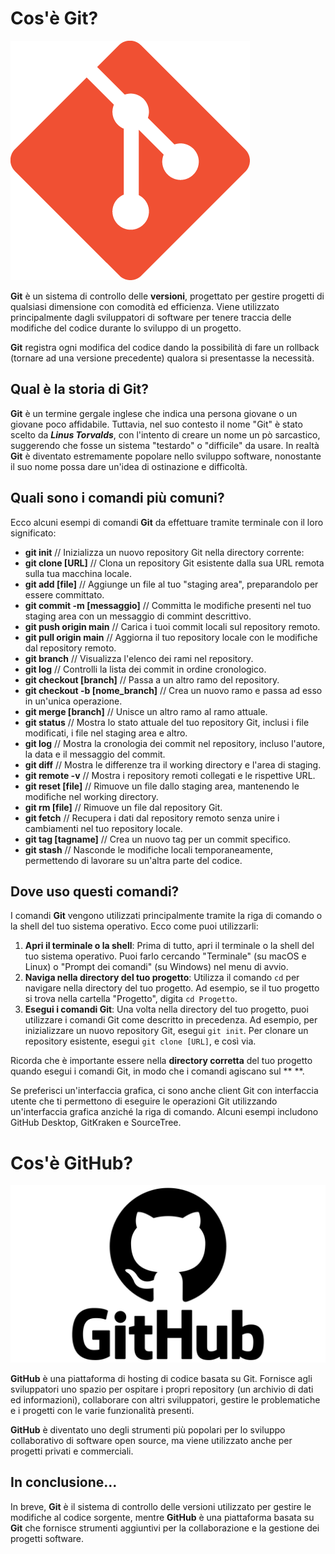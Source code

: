 ﻿# Cos'è Git?

![icona di git](./img/git-icon.png)

**Git** è un sistema di controllo delle **versioni**, progettato per gestire progetti di qualsiasi dimensione con comodità ed efficienza. Viene utilizzato principalmente dagli sviluppatori di software per tenere traccia delle modifiche del codice durante lo sviluppo di un progetto.

**Git** registra ogni modifica del codice dando la possibilità di fare un rollback (tornare ad una versione precedente) qualora si presentasse la necessità.

## Qual è la storia di Git?

**Git** è un termine gergale inglese che indica una persona giovane o un giovane poco affidabile. Tuttavia, nel suo contesto il nome "Git" è stato scelto da **_Linus Torvalds_**, con l'intento di creare un nome un pò sarcastico, suggerendo che fosse un sistema "testardo" o "difficile" da usare. In realtà **Git** è diventato estremamente popolare nello sviluppo software, nonostante il suo nome possa dare un'idea di ostinazione e difficoltà.

## Quali sono i comandi più comuni?

Ecco alcuni esempi di comandi **Git** da effettuare tramite terminale con il loro significato:

- **git init** // Inizializza un nuovo repository Git nella directory corrente:
- **git clone [URL]** // Clona un repository Git esistente dalla sua URL remota sulla tua macchina locale.
- **git add [file]** // Aggiunge un file al tuo "staging area", preparandolo per essere committato.
- **git commit -m [messaggio]** // Committa le modifiche presenti nel tuo staging area con un messaggio di commint descrittivo.
- **git push origin main** // Carica i tuoi commit locali sul repository remoto.
- **git pull origin main** // Aggiorna il tuo repository locale con le modifiche dal repository remoto.
- **git branch** // Visualizza l'elenco dei rami nel repository.
- **git log** // Controlli la lista dei commit in ordine cronologico.
- **git checkout [branch]** // Passa a un altro ramo del repository.
- **git checkout -b [nome_branch]** // Crea un nuovo ramo e passa ad esso in un'unica operazione.
- **git merge [branch]** // Unisce un altro ramo al ramo attuale.
- **git status** // Mostra lo stato attuale del tuo repository Git, inclusi i file modificati, i file nel staging area e altro.
- **git log** // Mostra la cronologia dei commit nel repository, incluso l'autore, la data e il messaggio del commit.
- **git diff** // Mostra le differenze tra il working directory e l'area di staging.
- **git remote -v** // Mostra i repository remoti collegati e le rispettive URL.
- **git reset [file]** // Rimuove un file dallo staging area, mantenendo le modifiche nel working directory.
- **git rm [file]** // Rimuove un file dal repository Git.
- **git fetch** // Recupera i dati dal repository remoto senza unire i cambiamenti nel tuo repository locale.
- **git tag [tagname]** // Crea un nuovo tag per un commit specifico.
- **git stash** // Nasconde le modifiche locali temporaneamente, permettendo di lavorare su un'altra parte del codice.

## Dove uso questi comandi?

I comandi **Git** vengono utilizzati principalmente tramite la riga di comando o la shell del tuo sistema operativo. Ecco come puoi utilizzarli:

1.  **Apri il terminale o la shell**: Prima di tutto, apri il terminale o la shell del tuo sistema operativo. Puoi farlo cercando "Terminale" (su macOS e Linux) o "Prompt dei comandi" (su Windows) nel menu di avvio.
2.  **Naviga nella directory del tuo progetto**: Utilizza il comando `cd` per navigare nella directory del tuo progetto. Ad esempio, se il tuo progetto si trova nella cartella "Progetto", digita `cd Progetto`.
3.  **Esegui i comandi Git**: Una volta nella directory del tuo progetto, puoi utilizzare i comandi Git come descritto in precedenza. Ad esempio, per inizializzare un nuovo repository Git, esegui `git init`. Per clonare un repository esistente, esegui `git clone [URL]`, e così via.

Ricorda che è importante essere nella **directory corretta** del tuo progetto quando esegui i comandi Git, in modo che i comandi agiscano sul \*\*
\*\*.

Se preferisci un'interfaccia grafica, ci sono anche client Git con interfaccia utente che ti permettono di eseguire le operazioni Git utilizzando un'interfaccia grafica anziché la riga di comando. Alcuni esempi includono GitHub Desktop, GitKraken e SourceTree.

# Cos'è GitHub?

![github icona](./img/github-icon.png)

**GitHub** è una piattaforma di hosting di codice basata su Git. Fornisce agli sviluppatori uno spazio per ospitare i propri repository (un archivio di dati ed informazioni), collaborare con altri sviluppatori, gestire le problematiche e i progetti con le varie funzionalità presenti.

**GitHub** è diventato uno degli strumenti più popolari per lo sviluppo collaborativo di software open source, ma viene utilizzato anche per progetti privati e commerciali.

## In conclusione...

In breve, **Git** è il sistema di controllo delle versioni utilizzato per gestire le modifiche al codice sorgente, mentre **GitHub** è una piattaforma basata su **Git** che fornisce strumenti aggiuntivi per la collaborazione e la gestione dei progetti software.
